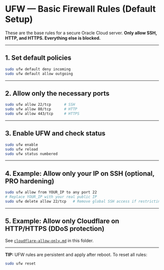 
# UFW — Basic Firewall Rules (Default Setup)

These are the base rules for a secure Oracle Cloud server.
**Only allow SSH, HTTP, and HTTPS. Everything else is blocked.**

---

## 1. Set default policies

```bash
sudo ufw default deny incoming
sudo ufw default allow outgoing
```

---

## 2. Allow only the necessary ports

```bash
sudo ufw allow 22/tcp      # SSH
sudo ufw allow 80/tcp      # HTTP
sudo ufw allow 443/tcp     # HTTPS
```

---

## 3. Enable UFW and check status

```bash
sudo ufw enable
sudo ufw reload
sudo ufw status numbered
```

---

## 4. Example: Allow only your IP on SSH (optional, PRO hardening)

```bash
sudo ufw allow from YOUR_IP to any port 22
# Replace YOUR_IP with your real public IP
sudo ufw delete allow 22/tcp   # Remove global SSH access if restricting to your IP
```

---

## 5. Example: Allow only Cloudflare on HTTP/HTTPS (DDoS protection)

See [`cloudflare-allow-only.md`](./cloudflare-allow-only.md) in this folder.

---

**TIP:**
UFW rules are persistent and apply after reboot.
To reset all rules:

```bash
sudo ufw reset
```